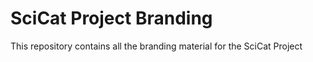 # SciCat Project Branding
This repository contains all the branding material for the SciCat Project
